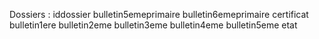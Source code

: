 Dossiers :
iddossier
bulletin5emeprimaire
bulletin6emeprimaire
certificat
bulletin1ere
bulletin2eme
bulletin3eme
bulletin4eme
bulletin5eme
etat
